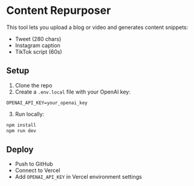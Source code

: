 # Content Repurposer

This tool lets you upload a blog or video and generates content snippets:
- Tweet (280 chars)
- Instagram caption
- TikTok script (60s)

## Setup

1. Clone the repo
2. Create a `.env.local` file with your OpenAI key:
```
OPENAI_API_KEY=your_openai_key
```
3. Run locally:
```bash
npm install
npm run dev
```

## Deploy
- Push to GitHub
- Connect to Vercel
- Add `OPENAI_API_KEY` in Vercel environment settings
